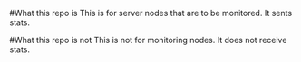 #What this repo is
This is for server nodes that are to be monitored. It sents stats.

#What this repo is not
This is not for monitoring nodes. It does not receive stats.
